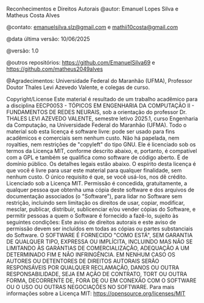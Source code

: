 Reconhecimentos e Direitos Autorais
@autor: Emanuel Lopes Silva e Matheus Costa Alves

@contato: emanuelsilva.slz@gmail.com e mathii10costa@gmail.com

@data última versão: 10/06/2025

@versão: 1.0

@outros repositórios: https://github.com/EmanuelSilva69 e https://github.com/matheus2049alves

@Agradecimentos: Universidade Federal do Maranhão (UFMA), Professor Doutor
Thales Levi Azevedo Valente, e colegas de curso.

Copyright/License
Este material é resultado de um trabalho acadêmico para a disciplina EECP0053 -
TÓPICOS EM ENGENHARIA DA COMPUTAÇÃO II - FUNDAMENTOS DE
REDES NEURAIS, sob a orientação do professor Dr. THALES LEVI AZEVEDO
VALENTE, semestre letivo 2025.1, curso Engenharia da Computação, na
Universidade Federal do Maranhão (UFMA). Todo o material sob esta licença é
software livre: pode ser usado para fins acadêmicos e comerciais sem nenhum custo.
Não há papelada, nem royalties, nem restrições de "copyleft" do tipo GNU. Ele é
licenciado sob os termos da Licença MIT, conforme descrito abaixo, e, portanto, é
compatível com a GPL e também se qualifica como software de código aberto. É de
domínio público. Os detalhes legais estão abaixo. O espírito desta licença é que você
é livre para usar este material para qualquer finalidade, sem nenhum custo. O único
requisito é que, se você usá-los, nos dê crédito.
Licenciado sob a Licença MIT. Permissão é concedida, gratuitamente, a qualquer
pessoa que obtenha uma cópia deste software e dos arquivos de documentação
associados (o "Software"), para lidar no Software sem restrição, incluindo sem
limitação os direitos de usar, copiar, modificar, mesclar, publicar, distribuir,
sublicenciar e/ou vender cópias do Software, e permitir pessoas a quem o Software
é fornecido a fazê-lo, sujeito às seguintes condições:
Este aviso de direitos autorais e este aviso de permissão devem ser incluídos em todas
as cópias ou partes substanciais do Software.
O SOFTWARE É FORNECIDO "COMO ESTÁ", SEM GARANTIA DE
QUALQUER TIPO, EXPRESSA OU IMPLÍCITA, INCLUINDO MAS NÃO SE
LIMITANDO ÀS GARANTIAS DE COMERCIALIZAÇÃO, ADEQUAÇÃO A UM
DETERMINADO FIM E NÃO INFRINGÊNCIA. EM NENHUM CASO OS
AUTORES OU DETENTORES DE DIREITOS AUTORAIS SERÃO
RESPONSÁVEIS POR QUALQUER RECLAMAÇÃO, DANOS OU OUTRA
RESPONSABILIDADE, SEJA EM AÇÃO DE CONTRATO, TORT OU OUTRA
FORMA, DECORRENTE DE, FORA DE OU EM CONEXÃO COM O
SOFTWARE OU O USO OU OUTRAS NEGOCIAÇÕES NO SOFTWARE.
Para mais informações sobre a Licença MIT: https://opensource.org/licenses/MIT
